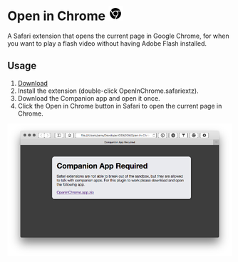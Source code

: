 # Open in Chrome ![icon](OpenInChrome.safariextension/Icon-32.png)

A Safari extension that opens the current page in Google Chrome, for when you want to play a flash video without having Adobe Flash installed.

## Usage

1. [Download](http://extensions.yannickweiss.com/OpenInChrome.safariextz)
2. Install the extension (double-click OpenInChrome.safariextz).
3. Download the Companion app and open it once.
4. Click the Open in Chrome button in Safari to open the current page in Chrome.

![screenshot](screenshot.png)
